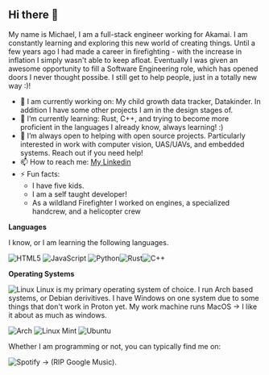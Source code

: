 ## Hi there 👋

My name is Michael, I am a full-stack engineer working for Akamai. I am constantly learning and exploring this new world of creating things. Until a few years ago I had made a career in firefighting - with the increase in inflation I simply wasn't able to keep afloat. Eventually I was given an awesome opportunity to fill a Software Engineering role, which has opened doors I never thought possibe. I still get to help people, just in a totally new way :)!

- 🔭 I am currently working on: My child growth data tracker, Datakinder.
     In addition I have some other projects I am in the design stages of.
- 🌱 I’m currently learning: Rust, C++, and trying to become more proficient in the languages I already know,
     always learning! :)
- 👯 I’m always open to helping with open source projects. Particularly interested in work with computer vision, UAS/UAVs, and embedded systems. Reach out if you need help!
- 📫 How to reach me: [My Linkedin](https://www.linkedin.com/in/michael-braley/)
- ⚡ Fun facts:
  * I have five kids.
  * I am a self taught developer!
  * As a wildland Firefighter I worked on engines, a specialized handcrew, and a helicopter crew

**Languages**

I know, or I am learning the following languages.

![HTML5](https://img.shields.io/badge/html5-%23E34F26.svg?style=for-the-badge&logo=html5&logoColor=white) ![JavaScript](https://img.shields.io/badge/javascript-%23323330.svg?style=for-the-badge&logo=javascript&logoColor=%23F7DF1E) ![Python](https://img.shields.io/badge/python-3670A0?style=for-the-badge&logo=python&logoColor=ffdd54)![Rust](https://img.shields.io/badge/rust-%23000000.svg?style=for-the-badge&logo=rust&logoColor=white)![C++](https://img.shields.io/badge/c++-%2300599C.svg?style=for-the-badge&logo=c%2B%2B&logoColor=white)

**Operating Systems**

![Linux](https://img.shields.io/badge/Linux-FCC624?style=for-the-badge&logo=linux&logoColor=black)
Linux is my primary operating system of choice. I run Arch based systems, or Debian derivitives. I have Windows on one system due to some things that don't work in Proton yet. My work machine runs MacOS -> I like it about as much as windows.

![Arch](https://img.shields.io/badge/Arch%20Linux-1793D1?logo=arch-linux&logoColor=fff&style=for-the-badge) ![Linux Mint](https://img.shields.io/badge/Linux%20Mint-87CF3E?style=for-the-badge&logo=Linux%20Mint&logoColor=white) ![Ubuntu](https://img.shields.io/badge/Ubuntu-E95420?style=for-the-badge&logo=ubuntu&logoColor=white)



Whether I am programming or not, you can typically find me on: 

![Spotify](https://img.shields.io/badge/Spotify-1ED760?style=for-the-badge&logo=spotify&logoColor=white) 
 -> (RIP Google Music).
